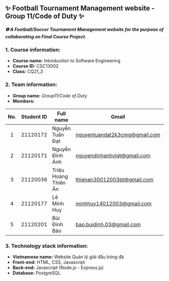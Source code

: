 ## ✨ Football Tournament Management website - Group 11/Code of Duty ✨
#### *⚽ A Football/Soccer Tournament Management website for the purpose of collaborating on Final Course Project.* 

### 1. Course information:
- **Course name:** Introduction to Software Engineering
- **Course ID:** CSC13002
- **Class:** CQ21_3

### 2. Team information:
- **Group name:** *Group11/Code of Duty*
- **Members:**

| No. | Student ID |       Full name      |             Gmail             |     Role    |
|:---:|:----------:|----------------------|-------------------------------|-------------|
|  1  |  21120172  | Nguyễn Tuấn Đạt      | nguyentuandat2k3cmg@gmail.com | Team leader |
|  2  |  21120171  | Nguyễn Đình Ánh      | nguyendinhanhvlqt@gmail.com   | BA          |
|  3  |  21120036  | Triệu Hoàng Thiên Ân | thienan30012003bt@gmail.com   | Dev         |
|  4  |  21120177  | Lê Minh Huy          | minhhuy14012003@gmail.com     | Dev         |
|  5  |  21120201  | Bùi Đình Bảo         | bao.buidinh.03@gmail.com      | Tester      |

### 3. Technology stack information:
- **Vietnamese name:** Website Quản lý giải đấu bóng đá
- **Front-end:** HTML, CSS, Javascript
- **Back-end:** Javascript (Node.js - Express.js) 
- **Database:** PostgreSQL
